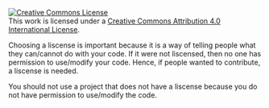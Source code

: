 
<a rel="license" href="http://creativecommons.org/licenses/by/4.0/"><img alt="Creative Commons License" style="border-width:0" src="https://i.creativecommons.org/l/by/4.0/88x31.png" /></a><br />This work is licensed under a <a rel="license" href="http://creativecommons.org/licenses/by/4.0/">Creative Commons Attribution 4.0 International License</a>.


Choosing a liscense is important because it is a way of telling people what they can/cannot do with your code. If it were not liscensed, then no one has permission to use/modify your code. Hence, if people wanted to contribute, a liscense is needed.


You should not use a project that does not have a liscense because you do not have permission to use/modify the code. 
